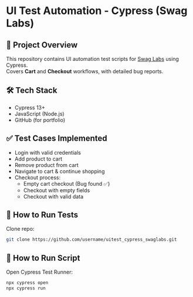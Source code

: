 # UI Test Automation - Cypress (Swag Labs)

## 📖 Project Overview
This repository contains UI automation test scripts for [Swag Labs](https://www.saucedemo.com/) using Cypress.  
Covers **Cart** and **Checkout** workflows, with detailed bug reports.

## 🛠 Tech Stack
- Cypress 13+
- JavaScript (Node.js)
- GitHub (for portfolio)

## ✅ Test Cases Implemented
- Login with valid credentials
- Add product to cart
- Remove product from cart
- Navigate to cart & continue shopping
- Checkout process:
  - Empty cart checkout (Bug found ✅)
  - Checkout with empty fields
  - Checkout with valid data

## 🚀 How to Run Tests
Clone repo:
```bash
git clone https://github.com/username/uitest_cypress_swaglabs.git
```
## 🚀 How to Run Script
Open Cypress Test Runner:
```bash
npx cypress open
npx cypress run
